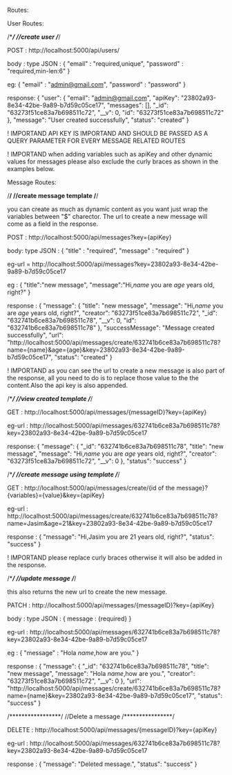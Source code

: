 Routes:

User Routes:

/************/
//create user
/***********/

POST : http://localhost:5000/api/users/

body : type JSON : {
    "email" : "required,unique",
    "password" : "required,min-len:6"
}

eg: {
    "email" : "admin@gmail.com",
    "password" : "password"
}

response: {
  "user": {
    "email": "admin@gmail.com",
    "apiKey": "23802a93-8e34-42be-9a89-b7d59c05ce17",
    "messages": [],
    "_id": "63273f51ce83a7b698511c72",
    "__v": 0,
    "id": "63273f51ce83a7b698511c72"
  },
  "message": "User created successfully",
  "status": "created"
}

! IMPORTAND API KEY IS IMPORTAND AND SHOULD BE PASSED AS A QUERY PARAMETER FOR EVERY MESSAGE RELATED ROUTES

! IMPORTAND when adding variables such as apiKey and other dynamic values for messages please also exclude the curly braces as shown in the examples below.

Message Routes:

/************************/
//create message template
/************************/

you can create as much as dynamic content as you want just wrap the variables between "$" charector.
The url to create a new message will come as a field in the response.

POST : http://localhost:5000/api/messages?key={apiKey}

body: type JSON : {
    "title" : "required",
    "message" : "required"
}

eg-url = http://localhost:5000/api/messages?key=23802a93-8e34-42be-9a89-b7d59c05ce17  

eg : {
  "title":"new message",
  "message":"Hi,$name$ you are $age$ years old, right?"
}

response : {
  "message": {
    "title": "new message",
    "message": "Hi,$name$ you are $age$ years old, right?",
    "creator": "63273f51ce83a7b698511c72",
    "_id": "632741b6ce83a7b698511c78",
    "__v": 0,
    "id": "632741b6ce83a7b698511c78"
  },
  "successMessage": "Message created successfully",
  "url": "http://localhost:5000/api/messages/create/632741b6ce83a7b698511c78?name={name}&age={age}&key=23802a93-8e34-42be-9a89-b7d59c05ce17",
  "status": "created"
}

! IMPORTAND as you can see the url to create a new message is also part of the response, all you need to do is to replace those value to the the content.Also the api key is also appended.

/**********************/
//view created template
/*********************/

GET : http://localhost:5000/api/messages/{messageID}?key={apiKey}

eg-url : http://localhost:5000/api/messages/632741b6ce83a7b698511c78?key=23802a93-8e34-42be-9a89-b7d59c05ce17

response: {
  "message": {
    "_id": "632741b6ce83a7b698511c78",
    "title": "new message",
    "message": "Hi,$name$ you are $age$ years old, right?",
    "creator": "63273f51ce83a7b698511c72",
    "__v": 0
  },
  "status": "success"
}

/******************************/
//create message using template
/*****************************/

GET : http://localhost:5000/api/messages/create/{id of the message}?{variables}={value}&key={apiKey}

eg-url : http://localhost:5000/api/messages/create/632741b6ce83a7b698511c78?name=Jasim&age=21&key=23802a93-8e34-42be-9a89-b7d59c05ce17

response : {
  "message": "Hi,Jasim you are 21 years old, right?",
  "status": "success"
}

! IMPORTAND please replace curly braces otherwise it will also be added in the response.

/****************/
//update message
/***************/

this also returns the new url to create the new message.

PATCH : http://localhost:5000/api/messages/{messageID}?key={apiKey}

body : type JSON : {
    message : {required}
}

eg-url : http://localhost:5000/api/messages/632741b6ce83a7b698511c78?key=23802a93-8e34-42be-9a89-b7d59c05ce17

eg : {
  "message" : "Hola $name$,how are you."
}

response : {
  "message": {
    "_id": "632741b6ce83a7b698511c78",
    "title": "new message",
    "message": "Hola $name$,how are you.",
    "creator": "63273f51ce83a7b698511c72",
    "__v": 0
  },
  "url": "http://localhost:5000/api/messages/create/632741b6ce83a7b698511c78?name={name}&key=23802a93-8e34-42be-9a89-b7d59c05ce17",
  "status": "success"
}

/*****************/
//Delete a message
/****************/

DELETE : http://localhost:5000/api/messages/{messageID}?key={apiKey}

eg-url : http://localhost:5000/api/messages/632741b6ce83a7b698511c78?key=23802a93-8e34-42be-9a89-b7d59c05ce17

response : {
  "message": "Deleted message.",
  "status": "success"
}